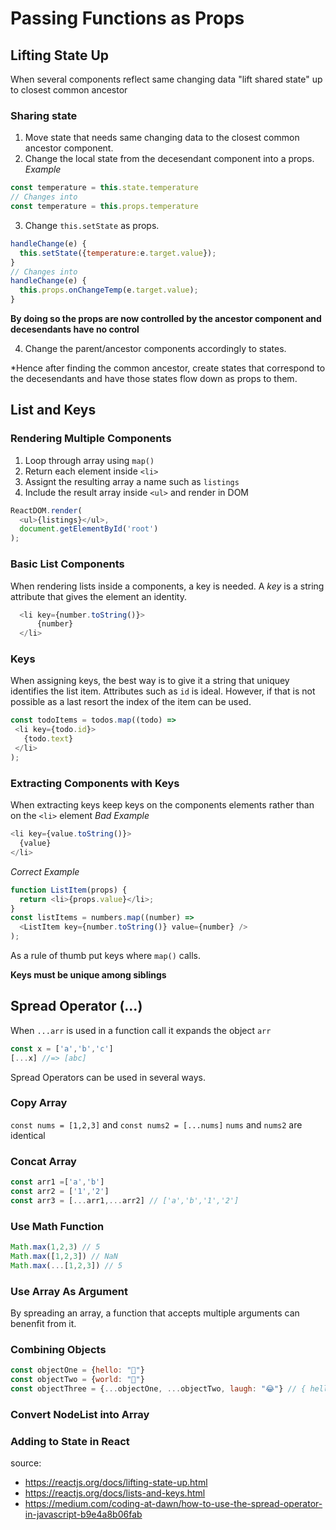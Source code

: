 # Passing Functions as Props

## Lifting State Up
When several components reflect same changing data "lift shared state" up to closest common ancestor  
### Sharing state 
1. Move state that needs same changing data to the closest common ancestor component.
2. Change the local state from the decesendant component into a props.
*Example*
```JavaScript
const temperature = this.state.temperature
// Changes into
const temperature = this.props.temperature
```
3. Change `this.setState` as props.
```JavaScript
handleChange(e) {
  this.setState({temperature:e.target.value});
}
// Changes into
handleChange(e) {
  this.props.onChangeTemp(e.target.value);
}
```
  **By doing so the props are now controlled by the ancestor component and decesendants have no control**
  
4. Change the parent/ancestor components accordingly to states.

*Hence after finding the common ancestor, create states that correspond to the decesendants and have those states flow down as props to them.

## List and Keys

### Rendering Multiple Components
1. Loop through array using `map()`
2. Return each element inside `<li>`
3. Assignt the resulting array a name such as `listings`
4. Include the result array inside `<ul>` and render in DOM
```JavaScript
ReactDOM.render(
  <ul>{listings}</ul>,
  document.getElementById('root')
);
```

### Basic List Components
When rendering lists inside a components, a key is needed. A *key* is a string attribute that gives the element an identity.
```JavaScript
  <li key={number.toString()}>
      {number}
  </li>
 ```
 
 ### Keys
 When assigning keys, the best way is to give it a string that uniquey identifies the list item.
 Attributes such as `id` is ideal. However, if that is not possible as a last resort the index of the item can be used.
 ```JavaScript
 const todoItems = todos.map((todo) =>
  <li key={todo.id}>
    {todo.text}
  </li>
);
```

### Extracting Components with Keys
When extracting keys keep keys on the components elements rather than on the `<li>` element
*Bad Example*
```JavaScript
<li key={value.toString()}>
  {value}
</li>
```
*Correct Example*
```JavaScript
function ListItem(props) {
  return <li>{props.value}</li>;
}
const listItems = numbers.map((number) =>
  <ListItem key={number.toString()} value={number} />
);
```
As a rule of thumb put keys where `map()` calls.

**Keys must be unique among siblings**

## Spread Operator (...)
When `...arr` is used in a function call it expands the object `arr`
```JavaScript
const x = ['a','b','c']
[...x] //=> [abc]
```
Spread Operators can be used in several ways.
### Copy Array
`const nums = [1,2,3]` and `const nums2 = [...nums]`
`nums` and `nums2` are identical

### Concat Array
```JavaScript
const arr1 =['a','b']
const arr2 = ['1','2']
const arr3 = [...arr1,...arr2] // ['a','b','1','2']
```

### Use Math Function
```JavaScript
Math.max(1,2,3) // 5
Math.max([1,2,3]) // NaN
Math.max(...[1,2,3]) // 5
```

### Use Array As Argument
By spreading an array, a function that accepts multiple arguments can benenfit from it.

### Combining Objects
```JavaScript
const objectOne = {hello: "🤪"}
const objectTwo = {world: "🐻"}
const objectThree = {...objectOne, ...objectTwo, laugh: "😂"} // { hello: "🤪", world: "🐻", laugh: "😂" }
```

### Convert NodeList into Array

### Adding to State in React

source:
- https://reactjs.org/docs/lifting-state-up.html
- https://reactjs.org/docs/lists-and-keys.html
- https://medium.com/coding-at-dawn/how-to-use-the-spread-operator-in-javascript-b9e4a8b06fab

